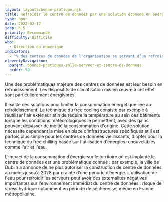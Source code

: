 ```yaml
---
layout: layouts/bonne-pratique.njk
title: Refroidir le centre de données par une solution économe en énergie 
type: bpnr
date: 2022-02-17
idbp: h.5
priority: Recommandé
difficulty: Difficile
who:
  - Direction du numérique
indicators:
  - "% des centres de données de l'organisation se servant d’un refroidissement économe en énergie"
eleventyNavigation:
  parent: bonnes-pratiques-salle-serveur-et-centre-de-donnees
  order: 50
---
```


Une des problématiques majeure des centres de données est leur besoin en refroidissement. Les dispositifs de climatisation mis en œuvre à cet effet sont particulièrement énergivores.

Il existe des solutions pour limiter la consommation énergétique liée au refroidissement. La technique du free cooling consiste par exemple à réutiliser l'air extérieur afin de réduire la température au sein des bâtiments lorsque les conditions météorologiques le permettent, avec des gains pouvant dépasser de moitié la consommation d'origine. Cette solution nécessite cependant la mise en place d'infrastructures spécifiques et il est parfois plus simple pour les centres de données vieillissants, d'opter pour la technique du free chilling basée sur l'utilisation d'énergies renouvelables comme l'air et l'eau.

L’impact de la consommation d’énergie sur le territoire où est implanté le centre de données est une problématique connue : par exemple, la ville de Dublin a annoncé de ne plus autoriser la construction de centre de données au moins jusqu’à 2028 par crainte d’une pénurie d’énergie. L'utilisation de l'eau pour refroidir les serveurs peut avoir des externalités négatives importantes sur l'environnement immédiat du centre de données : risque de stress hydrique notamment en période de sécheresse, même en France métropolitaine. 
